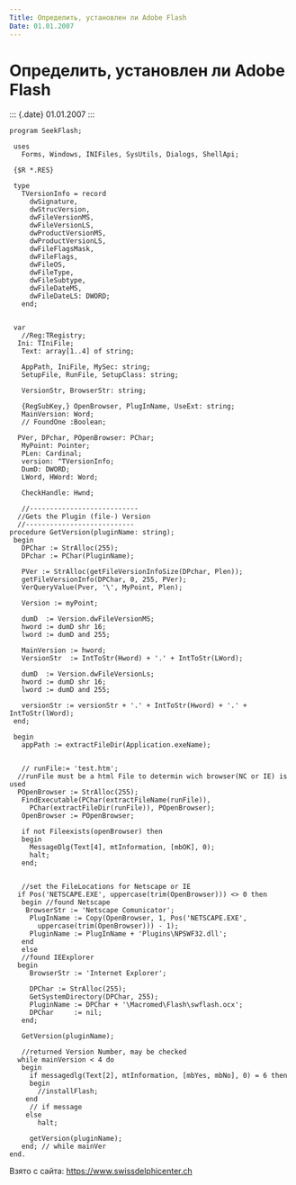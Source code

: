 ```yaml
---
Title: Определить, установлен ли Adobe Flash
Date: 01.01.2007
---
```



Определить, установлен ли Adobe Flash
=====================================

::: {.date}
01.01.2007
:::

    program SeekFlash;
     
     uses
       Forms, Windows, INIFiles, SysUtils, Dialogs, ShellApi;
     
     {$R *.RES}
     
     type
       TVersionInfo = record
         dwSignature,
         dwStrucVersion,
         dwFileVersionMS,
         dwFileVersionLS,
         dwProductVersionMS,
         dwProductVersionLS,
         dwFileFlagsMask,
         dwFileFlags,
         dwFileOS,
         dwFileType,
         dwFileSubtype,
         dwFileDateMS,
         dwFileDateLS: DWORD;
       end;
     
     
     var
       //Reg:TRegistry; 
      Ini: TIniFile;
       Text: array[1..4] of string;
     
       AppPath, IniFile, MySec: string;
       SetupFile, RunFile, SetupClass: string;
     
       VersionStr, BrowserStr: string;
     
       {RegSubKey,} OpenBrowser, PlugInName, UseExt: string;
       MainVersion: Word;
       // FoundOne :Boolean; 
     
      PVer, DPchar, POpenBrowser: PChar;
       MyPoint: Pointer;
       PLen: Cardinal;
       version: ^TVersionInfo;
       DumD: DWORD;
       LWord, HWord: Word;
     
       CheckHandle: Hwnd;
     
       //--------------------------- 
      //Gets the Plugin (file-) Version 
      //--------------------------- 
    procedure GetVersion(pluginName: string);
     begin
       DPChar := StrAlloc(255);
       DPchar := PChar(PluginName);
     
       PVer := StrAlloc(getFileVersionInfoSize(DPchar, Plen));
       getFileVersionInfo(DPChar, 0, 255, PVer);
       VerQueryValue(Pver, '\', MyPoint, Plen);
     
       Version := myPoint;
     
       dumD  := Version.dwFileVersionMS;
       hword := dumD shr 16;
       lword := dumD and 255;
     
       MainVersion := hword;
       VersionStr  := IntToStr(Hword) + '.' + IntToStr(LWord);
     
       dumD  := Version.dwFileVersionLs;
       hword := dumD shr 16;
       lword := dumD and 255;
     
       versionStr := versionStr + '.' + IntToStr(Hword) + '.' + IntToStr(lWord);
     end;
     
     begin
       appPath := extractFileDir(Application.exeName);
     
     
       // runFile:= 'test.htm'; 
      //runFile must be a html File to determin wich browser(NC or IE) is used 
      POpenBrowser := StrAlloc(255);
       FindExecutable(PChar(extractFileName(runFile)),
         PChar(extractFileDir(runFile)), POpenBrowser);
       OpenBrowser := POpenBrowser;
     
       if not Fileexists(openBrowser) then
       begin
         MessageDlg(Text[4], mtInformation, [mbOK], 0);
         halt;
       end;
     
     
       //set the FileLocations for Netscape or IE 
      if Pos('NETSCAPE.EXE', uppercase(trim(OpenBrowser))) <> 0 then
       begin //found Netscape 
        BrowserStr := 'Netscape Comunicator';
         PlugInName := Copy(OpenBrowser, 1, Pos('NETSCAPE.EXE',
           uppercase(trim(OpenBrowser))) - 1);
         PluginName := PlugInName + 'Plugins\NPSWF32.dll';
       end
       else
       //found IEExplorer 
      begin
         BrowserStr := 'Internet Explorer';
     
         DPChar := StrAlloc(255);
         GetSystemDirectory(DPChar, 255);
         PluginName := DPChar + '\Macromed\Flash\swflash.ocx';
         DPChar     := nil;
       end;
     
       GetVersion(pluginName);
     
       //returned Version Number, may be checked 
      while mainVersion < 4 do
       begin
         if messagedlg(Text[2], mtInformation, [mbYes, mbNo], 0) = 6 then
         begin
           //installFlash; 
        end
         // if message 
        else
           halt;
     
         getVersion(pluginName);
       end; // while mainVer 
    end.

Взято с сайта: <https://www.swissdelphicenter.ch>
